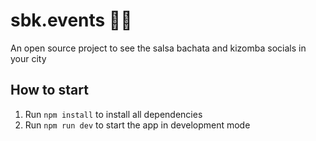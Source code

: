 # sbk.events 💃🕺

An open source project to see the salsa bachata and kizomba socials in your city

## How to start

1. Run `npm install` to install all dependencies
2. Run `npm run dev` to start the app in development mode
